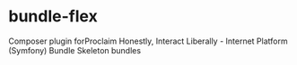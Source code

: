 # bundle-flex
Composer plugin forProclaim Honestly, Interact Liberally - Internet Platform (Symfony) Bundle Skeleton bundles

